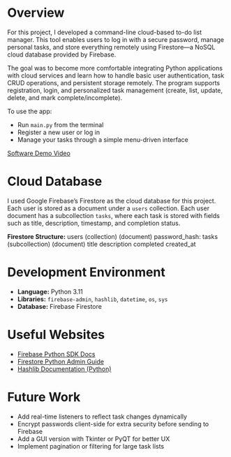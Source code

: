 # Overview

For this project, I developed a command-line cloud-based to-do list manager. This tool enables users to log in with a secure password, manage personal tasks, and store everything remotely using Firestore—a NoSQL cloud database provided by Firebase.

The goal was to become more comfortable integrating Python applications with cloud services and learn how to handle basic user authentication, task CRUD operations, and persistent storage remotely. The program supports registration, login, and personalized task management (create, list, update, delete, and mark complete/incomplete).

To use the app:

- Run `main.py` from the terminal
- Register a new user or log in
- Manage your tasks through a simple menu-driven interface

[Software Demo Video](https://youtu.be/KmhanovMCGI)

# Cloud Database

I used Google Firebase’s Firestore as the cloud database for this project. Each user is stored as a document under a `users` collection. Each user document has a subcollection `tasks`, where each task is stored with fields such as title, description, timestamp, and completion status.

**Firestore Structure:**
users (collection)
(document)
password_hash:
tasks (subcollection)
(document)
title
description
completed
created_at

# Development Environment

- **Language:** Python 3.11
- **Libraries:** `firebase-admin`, `hashlib`, `datetime`, `os`, `sys`
- **Database:** Firebase Firestore

# Useful Websites

- [Firebase Python SDK Docs](https://firebase.google.com/docs/admin/setup)
- [Firestore Python Admin Guide](https://firebase.google.com/docs/firestore/quickstart)
- [Hashlib Documentation (Python)](https://docs.python.org/3/library/hashlib.html)

# Future Work

- Add real-time listeners to reflect task changes dynamically
- Encrypt passwords client-side for extra security before sending to Firebase
- Add a GUI version with Tkinter or PyQT for better UX
- Implement pagination or filtering for large task lists
